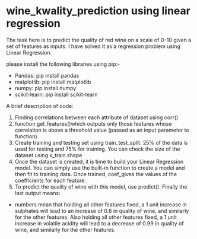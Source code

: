 # wine_kwality_prediction using linear regression 
The task here is to predict the quality of red wine on a scale of 0–10 given a set of features as inputs. I have solved it as a regression problem using Linear Regression.

please install the following libraries using pip:-
* Pandas: pip install pandas
* matplotlib: pip install matplotlib
* numpy: pip install numpy
* scikit-learn: pip install scikit-learn

A brief description of code:
1. Finding correlations between each attribute of dataset using corr()
2. function get_features()which outputs only those features whose correlation is above a threshold value (passed as an input parameter to function).
3. Create training and testing set using train_test_split. 25% of the data is used for testing and 75% for training. You can check the size of the dataset using x_train.shape
4. Once the dataset is created, it is time to build your Linear Regression model. You can simply use the built-in function to create a model and then fit to training data. Once trained, coef_gives the values of the coefficients for each feature.
5. To predict the quality of wine with this model, use predict().
Finally the last output means:
* numbers mean that holding all other features fixed, a 1 unit increase in sulphates will lead to an increase of 0.8 in quality of wine, and similarly for the other features.
Also holding all other features fixed, a 1 unit increase in volatile acidity will lead to a decrease of 0.99 in quality of wine, and similarly for the other features.


